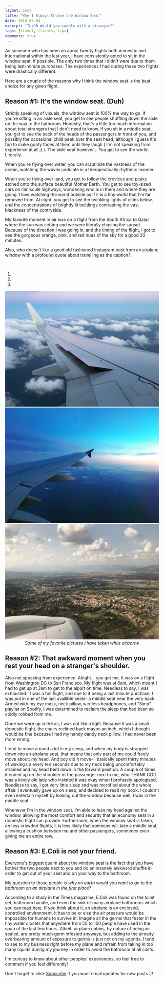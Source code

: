 ```yaml
---
layout: post
title: "Why I Always Choose the Window Seat"
date: 2018-09-04
excerpt: "TL;DR Would you cuddle with a stranger?"
tags: [travel, flights, tips]
comments: true
---
```

As someone who has been on about twenty flights both domestic and international within the last year, I have consistently opted to sit in the window seat, if possible. The only two times that I didn't were due to them being last-minute purchases. The experiences I had during these two flights were drastically different.

Here are a couple of the reasons why I think the window seat is the best choice for any given flight.


## Reason #1: It's the window seat. (Duh)

Strictly speaking of visuals, the window seat is 100% the way to go. If you're sitting in an aisle seat, you get to see people shuffling down the aisle on the way to the bathroom. Honestly, that's a little too much information about total strangers that I don't need to know. If you sit in a middle seat, you get to see the back of the heads of the passengers in front of you, and possibly the occasional child peek over the seat head, although I guess it's fun to make goofy faces at them until they laugh ( I'm not speaking from experience at all ;) ). The aisle seat however... You get to see the world. Literally. 

When you're flying over water, you can scrutinize the vastness of the ocean, watching the waves undulate in a therapeutically rhythmic manner. 

When you're flying over land, you get to follow the crevices and peaks etched onto the surface beautiful Mother Earth. You get to see toy-sized cars on miniscule highways, wondering who is in them and where they are going. I love watching the world outside as if it is a tiny world that I'm far removed from. At night, you get to see the twinkling lights of cities below, and the concentrations of brightly lit buildings contrasting the vast blackness of the contryside.

My favorite moment in air was on a flight from the South Africa to Qatar where the sun was setting and we were literally chasing the sunset. Because of the direction I was going in, and the timing of the flight, I got to see the gorgeous orange, pink, and red hues of the sky for a good 30 minutes. 

Also, who doesn't like a good old fashioned Instagram post from an airplane window with a profound quote about travelling as the caption?


<br/>

<script type="text/javascript" src="https://code.jquery.com/jquery.min.js"></script>
<script src="https://netdna.bootstrapcdn.com/bootstrap/3.0.3/js/bootstrap.min.js"></script>
<body>
<div class="bs-example">
    <div id="myCarousel" class="carousel slide" data-interval="6500" data-ride="carousel">
    	<!-- Carousel indicators -->
        <ol class="carousel-indicators">
            <li data-target="#myCarousel" data-slide-to="0" class="active"></li>
            <li data-target="#myCarousel" data-slide-to="1"></li>
            <li data-target="#myCarousel" data-slide-to="2"></li>
        </ol>   
       <!-- Carousel items -->
        <div class="carousel-inner">
            <div class="active item carousel-fade">
                <img src="/assets/img/Airplanes/air3.jpg">
            </div>
            <div class="item carousel-fade">
                <img src="/assets/img/Airplanes/air1.jpg">
            </div>
            <div class="item carousel-fade">
                <img src="/assets/img/Airplanes/Florence_airborne.jpg">
            </div>
        </div>
        <!-- Carousel nav -->
        <a class="carousel-control left" href="#myCarousel" data-slide="prev">
            <span class="glyphicon glyphicon-chevron-left"></span>
        </a>
        <a class="carousel-control right" href="#myCarousel" data-slide="next">
            <span class="glyphicon glyphicon-chevron-right"></span>
        </a>
    </div>
</div>
</body>

<center><i> Some of my favorite pictures I have taken while airborne </i></center>



## Reason #2: That awkward moment when you rest your head on a stranger's shoulder.

Also not speaking from experience. Alright... you got me. It was on a flight from Washington DC to San Francisco. My flight was at 6am, which meant I had to get up at 3am to get to the aiport on time. Needless to say, I was exhausted. It was a full flight, and due to it being a last minute purchase, I was put in one of the last availible seats- a middle seat near the very back. Armed with my eye mask, neck pillow, wireless headphones, and "Simp" playlist on Spotify, I was determined to reclaim the sleep that had been so coldly robbed from me. 

Once we were up in the air, I was out like a light. Because it was a small domestic flight, the chairs reclined back maybe an inch, which I thought would be fine because I had my handy dandy neck pillow. I had never been more wrong. 

I tend to move around a lot in my sleep, and when my body is strapped down into an airplane seat, that means that only part of me could freely move about: my head. And boy did it move- I basically spent thirty minutes of waking up every ten seconds due to my neck being uncomfortably strained and my head bent down in the forward position. A couple of times, it ended up on the shoulder of the passenger next to me, who THANK GOD was a kindly old lady who insisted it was okay when I profusely apologized. Needless to say, I got very little sleep and was mortified about the whole affair. I eventually gave up on sleep, and decided to read my book. I couldn't even entertain myself by looking out the window because well, I was in the middle seat.

Whenever I'm in the window seat, I'm able to lean my head against the window, allowing the most comfort and security that an economy seat in a domestic flight can provide. Furthermore, when the window seat is taken, on less crowded flights, it is less likely that someone will take a middle seat, allowing a cushion between me and other passengers, sometimes even giving me an entire row.

## Reason #3: E.Coli is not your friend.

Everyone's biggest qualm about the window seat is the fact that you have bother the two people next to you and do an insanely awkward shuffle in order to get out of your seat and on your way to the bathroom.

My question to those people is <i>why on earth would you want to go to the bathroom on an airplane in the first place</i>?

According to a study in the Times magazine, E.Coli was found on the toilet set, bathroom handle, and even the sink of many airplane bathrooms which you can [read here](http://time.com/4877041/dirtiest-places-on-airplanes/). If you think about it, an airplane is an enclosed, controlled environment. It has to be or else the air pressure would be impossible for humans to survive in. Imagine all the germs that fester in the tiny water closets that anywhere from 50 to 100 people have used in the span of the last few hours. Albeit, airplane cabins, by nature of being air sealed, are pretty much germ infested anyways, but adding to the already overbearing amount of exposure to germs is just not on my agenda. I tend to see to my business right before my plane and refrain from taking in too many liquids during my journey in order to avoid the bathroom at all costs.

I'm curious to know about other peoples' experiences, so feel free to comment if you feel differently!


Don't forget to click [Subscribe](https://wanderso.me) if you want email updates for new posts :)! 






